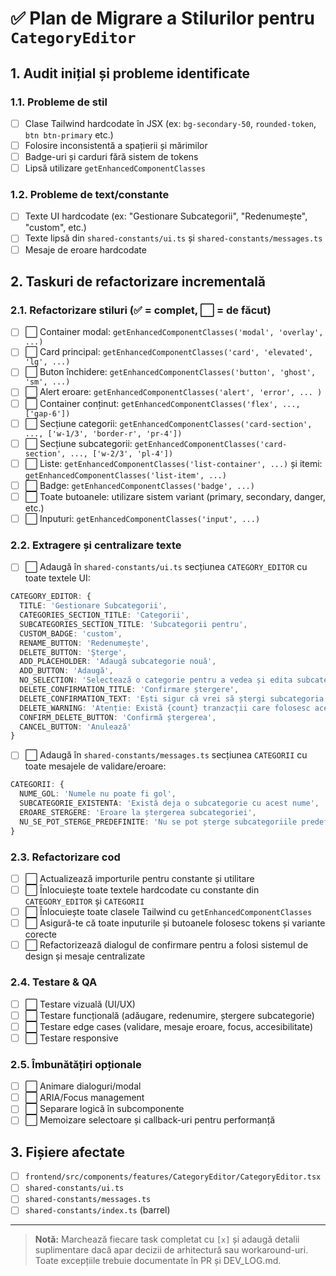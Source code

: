 # ✅ Plan de Migrare a Stilurilor pentru `CategoryEditor`

## 1. Audit inițial și probleme identificate

### 1.1. Probleme de stil
- [ ] Clase Tailwind hardcodate în JSX (ex: `bg-secondary-50`, `rounded-token`, `btn btn-primary` etc.)
- [ ] Folosire inconsistentă a spațierii și mărimilor
- [ ] Badge-uri și carduri fără sistem de tokens
- [ ] Lipsă utilizare `getEnhancedComponentClasses`

### 1.2. Probleme de text/constante
- [ ] Texte UI hardcodate (ex: "Gestionare Subcategorii", "Redenumește", "custom", etc.)
- [ ] Texte lipsă din `shared-constants/ui.ts` și `shared-constants/messages.ts`
- [ ] Mesaje de eroare hardcodate

## 2. Taskuri de refactorizare incrementală

### 2.1. Refactorizare stiluri (✅ = complet, ⬜ = de făcut)
- [ ] ⬜ Container modal: `getEnhancedComponentClasses('modal', 'overlay', ...)`
- [ ] ⬜ Card principal: `getEnhancedComponentClasses('card', 'elevated', 'lg', ...)`
- [ ] ⬜ Buton închidere: `getEnhancedComponentClasses('button', 'ghost', 'sm', ...)`
- [ ] ⬜ Alert eroare: `getEnhancedComponentClasses('alert', 'error', ... )`
- [ ] ⬜ Container conținut: `getEnhancedComponentClasses('flex', ..., ['gap-6'])`
- [ ] ⬜ Secțiune categorii: `getEnhancedComponentClasses('card-section', ..., ['w-1/3', 'border-r', 'pr-4'])`
- [ ] ⬜ Secțiune subcategorii: `getEnhancedComponentClasses('card-section', ..., ['w-2/3', 'pl-4'])`
- [ ] ⬜ Liste: `getEnhancedComponentClasses('list-container', ...)` și itemi: `getEnhancedComponentClasses('list-item', ...)`
- [ ] ⬜ Badge: `getEnhancedComponentClasses('badge', ...)`
- [ ] ⬜ Toate butoanele: utilizare sistem variant (primary, secondary, danger, etc.)
- [ ] ⬜ Inputuri: `getEnhancedComponentClasses('input', ...)`

### 2.2. Extragere și centralizare texte
- [ ] ⬜ Adaugă în `shared-constants/ui.ts` secțiunea `CATEGORY_EDITOR` cu toate textele UI:
```ts
CATEGORY_EDITOR: {
  TITLE: 'Gestionare Subcategorii',
  CATEGORIES_SECTION_TITLE: 'Categorii',
  SUBCATEGORIES_SECTION_TITLE: 'Subcategorii pentru',
  CUSTOM_BADGE: 'custom',
  RENAME_BUTTON: 'Redenumește',
  DELETE_BUTTON: 'Șterge',
  ADD_PLACEHOLDER: 'Adaugă subcategorie nouă',
  ADD_BUTTON: 'Adaugă',
  NO_SELECTION: 'Selectează o categorie pentru a vedea și edita subcategoriile.',
  DELETE_CONFIRMATION_TITLE: 'Confirmare ștergere',
  DELETE_CONFIRMATION_TEXT: 'Ești sigur că vrei să ștergi subcategoria {subcat} din {cat}?',
  DELETE_WARNING: 'Atenție: Există {count} tranzacții care folosesc această subcategorie.',
  CONFIRM_DELETE_BUTTON: 'Confirmă ștergerea',
  CANCEL_BUTTON: 'Anulează'
}
```
- [ ] ⬜ Adaugă în `shared-constants/messages.ts` secțiunea `CATEGORII` cu toate mesajele de validare/eroare:
```ts
CATEGORII: {
  NUME_GOL: 'Numele nu poate fi gol',
  SUBCATEGORIE_EXISTENTA: 'Există deja o subcategorie cu acest nume',
  EROARE_STERGERE: 'Eroare la ștergerea subcategoriei',
  NU_SE_POT_STERGE_PREDEFINITE: 'Nu se pot șterge subcategoriile predefinite, doar cele personalizate.'
}
```

### 2.3. Refactorizare cod
- [ ] ⬜ Actualizează importurile pentru constante și utilitare
- [ ] ⬜ Înlocuiește toate textele hardcodate cu constante din `CATEGORY_EDITOR` și `CATEGORII`
- [ ] ⬜ Înlocuiește toate clasele Tailwind cu `getEnhancedComponentClasses`
- [ ] ⬜ Asigură-te că toate inputurile și butoanele folosesc tokens și variante corecte
- [ ] ⬜ Refactorizează dialogul de confirmare pentru a folosi sistemul de design și mesaje centralizate

### 2.4. Testare & QA
- [ ] ⬜ Testare vizuală (UI/UX)
- [ ] ⬜ Testare funcțională (adăugare, redenumire, ștergere subcategorie)
- [ ] ⬜ Testare edge cases (validare, mesaje eroare, focus, accesibilitate)
- [ ] ⬜ Testare responsive

### 2.5. Îmbunătățiri opționale
- [ ] ⬜ Animare dialoguri/modal
- [ ] ⬜ ARIA/Focus management
- [ ] ⬜ Separare logică în subcomponente
- [ ] ⬜ Memoizare selectoare și callback-uri pentru performanță

## 3. Fișiere afectate
- [ ] `frontend/src/components/features/CategoryEditor/CategoryEditor.tsx`
- [ ] `shared-constants/ui.ts`
- [ ] `shared-constants/messages.ts`
- [ ] `shared-constants/index.ts` (barrel)

---

> **Notă:** Marchează fiecare task completat cu `[x]` și adaugă detalii suplimentare dacă apar decizii de arhitectură sau workaround-uri. Toate excepțiile trebuie documentate în PR și DEV_LOG.md.